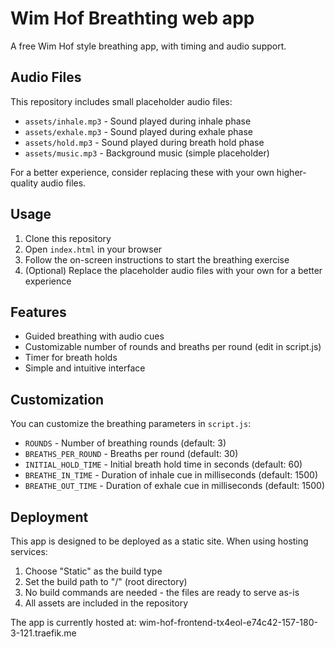# Wim Hof Breathting web app

A free Wim Hof style breathing app, with timing and audio support.

## Audio Files
This repository includes small placeholder audio files:
- `assets/inhale.mp3` - Sound played during inhale phase
- `assets/exhale.mp3` - Sound played during exhale phase
- `assets/hold.mp3` - Sound played during breath hold phase
- `assets/music.mp3` - Background music (simple placeholder)

For a better experience, consider replacing these with your own higher-quality audio files.

## Usage
1. Clone this repository
2. Open `index.html` in your browser
3. Follow the on-screen instructions to start the breathing exercise
4. (Optional) Replace the placeholder audio files with your own for a better experience

## Features
- Guided breathing with audio cues
- Customizable number of rounds and breaths per round (edit in script.js)
- Timer for breath holds
- Simple and intuitive interface

## Customization
You can customize the breathing parameters in `script.js`:
- `ROUNDS` - Number of breathing rounds (default: 3)
- `BREATHS_PER_ROUND` - Breaths per round (default: 30)
- `INITIAL_HOLD_TIME` - Initial breath hold time in seconds (default: 60)
- `BREATHE_IN_TIME` - Duration of inhale cue in milliseconds (default: 1500)
- `BREATHE_OUT_TIME` - Duration of exhale cue in milliseconds (default: 1500)

## Deployment
This app is designed to be deployed as a static site. When using hosting services:

1. Choose "Static" as the build type
2. Set the build path to "/" (root directory)
3. No build commands are needed - the files are ready to serve as-is
4. All assets are included in the repository

The app is currently hosted at: wim-hof-frontend-tx4eol-e74c42-157-180-3-121.traefik.me
